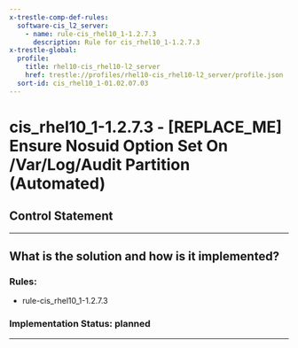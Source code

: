 ```yaml
---
x-trestle-comp-def-rules:
  software-cis_l2_server:
    - name: rule-cis_rhel10_1-1.2.7.3
      description: Rule for cis_rhel10_1-1.2.7.3
x-trestle-global:
  profile:
    title: rhel10-cis_rhel10-l2_server
    href: trestle://profiles/rhel10-cis_rhel10-l2_server/profile.json
  sort-id: cis_rhel10_1-01.02.07.03
---
```


# cis_rhel10_1-1.2.7.3 - \[REPLACE_ME\] Ensure Nosuid Option Set On /Var/Log/Audit Partition (Automated)

## Control Statement

______________________________________________________________________

## What is the solution and how is it implemented?

<!-- For implementation status enter one of: implemented, partial, planned, alternative, not-applicable -->

<!-- Note that the list of rules under ### Rules: is read-only and changes will not be captured after assembly to JSON -->

<!-- Add control implementation description here for control: cis_rhel10_1-1.2.7.3 -->

### Rules:

  - rule-cis_rhel10_1-1.2.7.3

### Implementation Status: planned

______________________________________________________________________
